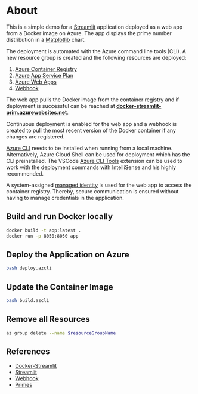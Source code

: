 # About

This is a simple demo for a [Streamlit](https://www.streamlit.io/) application deployed as a web app from a Docker image on Azure. The app displays the prime number distribution in a [Matplotlib](https://matplotlib.org/) chart.

The deployment is automated with the Azure command line tools (CLI). A new resource group is created and the following resources are deployed:
1. [Azure Container Registry](https://azure.microsoft.com/en-us/services/container-registry/)
2. [Azure App Service Plan](https://docs.microsoft.com/en-us/azure/app-service/overview-hosting-plans)
3. [Azure Web Apps](https://azure.microsoft.com/en-us/services/app-service/web/)
4. [Webhook](https://docs.microsoft.com/en-us/azure/container-registry/container-registry-webhook)

The web app pulls the Docker image from the container registry and if deployment is successful can be reached at **[docker-streamlit-prim.azurewebsites.net](https://azure.microsoft.com/en-us/resources/videos/azure-appservice-overview/)**. 

Continuous deployment is enabled for the web app and a webhook is created to pull the most recent version of the Docker container if any changes are registered.

[Azure CLI](https://docs.microsoft.com/en-us/cli/azure/install-azure-cli) needs to be installed when running from a local machine. Alternatively, Azure Cloud Shell can be used for deployment which has the CLI preinstalled.
The VSCode [Azure CLI Tools](https://marketplace.visualstudio.com/items?itemName=ms-vscode.azurecli) extension can be used to work with the deployment commands with IntelliSense and his highly recommended.

A system-assigned [managed identity](https://docs.microsoft.com/en-us/azure/active-directory/managed-identities-azure-resources/overview) is used for the web app to access the container registry. Thereby, secure communication is ensured without having to manage credentials in the application.

## Build and run Docker locally

```bash
docker build -t app:latest .
docker run -p 8050:8050 app
```

## Deploy the Application on Azure

```bash
bash deploy.azcli
```

## Update the Container Image

```bash
bash build.azcli
```

## Remove all Resources
```bash
az group delete --name $resourceGroupName
```

## References
- [Docker-Streamlit](https://github.com/MarcSkovMadsen/awesome-streamlit/tree/master/devops/docker)
- [Streamlit](https://docs.streamlit.io/en/stable/api.html)
- [Webhook](https://medium.com/@ashokduddukuri/continuous-deployment-with-azure-web-app-and-containers-for-your-private-apps-b9b90d4fb8cd)
- [Primes](https://stackoverflow.com/questions/2068372/fastest-way-to-list-all-primes-below-n/3035188#3035188)

>